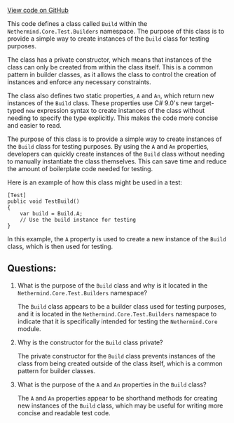 [View code on GitHub](https://github.com/nethermindeth/nethermind/Nethermind.Core.Test/Builders/Build.cs)

This code defines a class called `Build` within the `Nethermind.Core.Test.Builders` namespace. The purpose of this class is to provide a simple way to create instances of the `Build` class for testing purposes. 

The class has a private constructor, which means that instances of the class can only be created from within the class itself. This is a common pattern in builder classes, as it allows the class to control the creation of instances and enforce any necessary constraints.

The class also defines two static properties, `A` and `An`, which return new instances of the `Build` class. These properties use C# 9.0's new target-typed `new` expression syntax to create instances of the class without needing to specify the type explicitly. This makes the code more concise and easier to read.

The purpose of this class is to provide a simple way to create instances of the `Build` class for testing purposes. By using the `A` and `An` properties, developers can quickly create instances of the `Build` class without needing to manually instantiate the class themselves. This can save time and reduce the amount of boilerplate code needed for testing.

Here is an example of how this class might be used in a test:

```
[Test]
public void TestBuild()
{
    var build = Build.A;
    // Use the build instance for testing
}
```

In this example, the `A` property is used to create a new instance of the `Build` class, which is then used for testing.
## Questions: 
 1. What is the purpose of the `Build` class and why is it located in the `Nethermind.Core.Test.Builders` namespace?
    
    The `Build` class appears to be a builder class used for testing purposes, and it is located in the `Nethermind.Core.Test.Builders` namespace to indicate that it is specifically intended for testing the `Nethermind.Core` module.

2. Why is the constructor for the `Build` class private?
    
    The private constructor for the `Build` class prevents instances of the class from being created outside of the class itself, which is a common pattern for builder classes.

3. What is the purpose of the `A` and `An` properties in the `Build` class?
    
    The `A` and `An` properties appear to be shorthand methods for creating new instances of the `Build` class, which may be useful for writing more concise and readable test code.